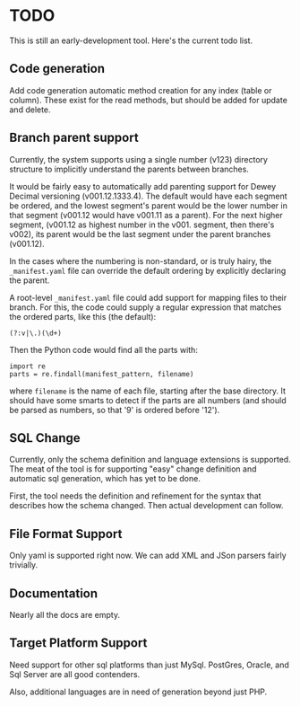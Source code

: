 # TODO

This is still an early-development tool.  Here's the current todo list.


## Code generation

Add code generation automatic method creation for any index (table or column).
These exist for the read methods, but should be added for update and delete.


## Branch parent support

Currently, the system supports using a single number (v123) directory structure
to implicitly understand the parents between branches.

It would be fairly easy to automatically add parenting support for Dewey Decimal
versioning (v001.12.1333.4).  The default would have each segment be ordered,
and the lowest segment's parent would be the lower number in that segment
(v001.12 would have v001.11 as a parent).  For the next higher segment,
(v001.12 as highest number in the v001. segment, then there's v002), its parent
would be the last segment under the parent branches (v001.12).

In the cases where the numbering is non-standard, or is truly hairy, the
`_manifest.yaml` file can override the default ordering by explicitly declaring
the parent.

A root-level `_manifest.yaml` file could add support for mapping files to their
branch.  For this, the code could supply a regular expression that matches
the ordered parts, like this (the default):

    (?:v|\.)(\d+)

Then the Python code would find all the parts with:

    import re
    parts = re.findall(manifest_pattern, filename)

where `filename` is the name of each file, starting after the base directory.
It should have some smarts to detect if the parts are all numbers (and should
be parsed as numbers, so that '9' is ordered before '12').
    

## SQL Change

Currently, only the schema definition and language extensions is supported.
The meat of the tool is for supporting "easy" change definition and automatic
sql generation, which has yet to be done.

First, the tool needs the definition and refinement for the syntax that
describes how the schema changed.  Then actual development can follow.


## File Format Support

Only yaml is supported right now.  We can add XML and JSon parsers fairly
trivially.


## Documentation

Nearly all the docs are empty.


## Target Platform Support

Need support for other sql platforms than just MySql. 
PostGres, Oracle, and Sql Server are all good contenders.

Also, additional languages are in need of generation beyond just PHP.
